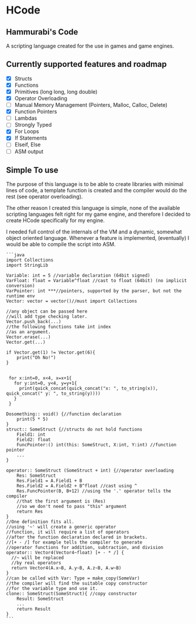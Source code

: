 # HCode

## Hammurabi's Code

A scripting language created for the use in games and game engines.
## Currently supported features and roadmap

 - [x] Structs
 - [x] Functions
 - [x] Primitives (long long, long double)
 - [x] Operator Overloading
 - [ ] Manual Memory Management (Pointers, Malloc, Calloc, Delete)
 - [x] Function Pointers
 - [ ] Lambdas
 - [ ] Strongly Typed
 - [x] For Loops
 - [x] If Statements
 - [ ] Elseif, Else
 - [ ] ASM output

## Simple To use
The purpose of this language is to be able to create libraries with minimal lines of code, a template function is created and the compiler would do the rest (see operator overloading).

The other reason I created this language is simple, none of the available scripting languages felt right for my game engine, and therefore I decided to create HCode specifically for my engine.    

I needed full control of the internals of the VM and a dynamic, somewhat object oriented language.
Whenever a feature is implemented, (eventually) I would be able to compile the script into ASM.

    ```java
    import Collections
    import StringLib
    
    Variable: int = 5 //variable declaration (64bit signed)
    VarFloat: float = Variable^float //cast to float (64bit) (no implicit conversion)
    VarPointer: int ***//pointers, supported by the parser, but not the runtime env
    Vector: vector = vector()//must import Collections
    
    //any object can be passed here
    //will add type checking later.
    Vector.push_back(...)
    //the following functions take int index
    //as an argument.
    Vector.erase(...)
    Vector.get(...)
    
    if Vector.get(1) != Vector.get(6){
        print("Oh No!")
    }
    
    
     for x:int=0, x<4, x=x+1{
       for y:int=0, y<4, y=y+1{
         print(quick_concat(quick_concat("x: ", to_string(x)),   quick_concat(" y: ", to_string(y))))
       }
     }
    
    Dosomething:: void() {//function declaration
	    print(5 * 5)
    }
    struct:: SomeStruct {//structs do not hold functions
	    Field1: int
	    Field2: float
	    FuncPointer:() int(this: SomeStruct, X:int, Y:int) //function pointer
	    ...
    }
    
    operator:: SomeStruct (SomeStruct + int) {//operator overloading
	    Res: SomeStruct
	    Res.Field1 = A.Field1 + B
	    Res.Field2 = A.Field2 + B^float //cast using ^
	    Res.FuncPointer(B, B+12) //using the '.' operator tells the compiler
	    //that the first argument is (Res)
	    //so we don't need to pass "this" argument
	    return Res
    }
    //One definition fits all.
    //using '~' will create a generic operator
    //function, it will require a list of operators
    //after the function declaration declared in brackets.
    //[+ - /] for example tells the compiler to generate
    //operator functions for addition, subtraction, and division
    operator:: Vector4(Vector4~float) [+ - * /] {
      //~ will be replaced
      //by real operators
      return Vector4(A.x~B, A.y~B, A.z~B, A.w~B)
    }
    //can be called with Var: Type = make_copy(SomeVar)
    //the compiler will find the suitable copy constructor
    //for the variable type and use it.
    clone:: SomeStruct(SomeStruct){ //copy constructor
        Result: SomeStruct
        ...
        return Result
    }
    ```
